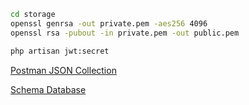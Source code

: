 ```bash
cd storage
openssl genrsa -out private.pem -aes256 4096
openssl rsa -pubout -in private.pem -out public.pem

php artisan jwt:secret
```

[Postman JSON Collection](https://www.getpostman.com/collections/265d0f8c610c85101f67)

[Schema Database](https://www.dropbox.com/sh/cae00nam0mq7kry/AABXO2OwIbbgQuXMMZ6kwJAaa?dl=0)
